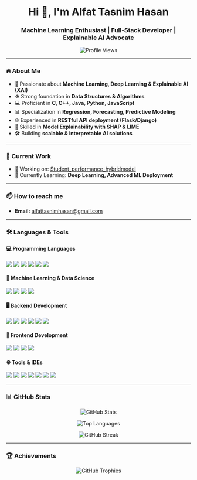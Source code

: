 <h1 align="center">Hi 👋, I'm Alfat Tasnim Hasan</h1>
<h3 align="center">Machine Learning Enthusiast | Full-Stack Developer | Explainable AI Advocate</h3>

<p align="center">
  <img src="https://komarev.com/ghpvc/?username=alfat393cse&label=Profile%20Views&color=0e75b6&style=flat" alt="Profile Views"/>
</p>

---

### 🔥 About Me
- 🚀 Passionate about **Machine Learning, Deep Learning & Explainable AI (XAI)**
- ⚙️ Strong foundation in **Data Structures & Algorithms**
- 💻 Proficient in **C, C++, Java, Python, JavaScript**
- 📊 Specialization in **Regression, Forecasting, Predictive Modeling**
- 🌐 Experienced in **RESTful API deployment (Flask/Django)**
- 🔎 Skilled in **Model Explainability with SHAP & LIME**
- 🛠️ Building **scalable & interpretable AI solutions**

---

### 📌 Current Work
- 🔭 Working on: [Student_performance_hybridmodel](https://github.com/Alfat393CSE/Student_performance_hybridmodel)  
- 🌱 Currently Learning: **Deep Learning, Advanced ML Deployment**

---

### 📫 How to reach me
- **Email:** alfattasnimhasan@gmail.com  

---

### 🛠️ Languages & Tools  

#### 💻 Programming Languages  
<p align="left">
  <img src="https://img.shields.io/badge/C-00599C?style=for-the-badge&logo=c&logoColor=white"/>
  <img src="https://img.shields.io/badge/C++-00599C?style=for-the-badge&logo=cplusplus&logoColor=white"/>
  <img src="https://img.shields.io/badge/Java-007396?style=for-the-badge&logo=java&logoColor=white"/>
  <img src="https://img.shields.io/badge/Python-3776AB?style=for-the-badge&logo=python&logoColor=white"/>
  <img src="https://img.shields.io/badge/JavaScript-F7DF1E?style=for-the-badge&logo=javascript&logoColor=black"/>
  <img src="https://img.shields.io/badge/PHP-777BB4?style=for-the-badge&logo=php&logoColor=white"/>
</p>

#### 🤖 Machine Learning & Data Science  
<p align="left">
  <img src="https://img.shields.io/badge/Scikit--Learn-F7931E?style=for-the-badge&logo=scikitlearn&logoColor=white"/>
  <img src="https://img.shields.io/badge/TensorFlow-FF6F00?style=for-the-badge&logo=tensorflow&logoColor=white"/>
  <img src="https://img.shields.io/badge/Pandas-150458?style=for-the-badge&logo=pandas&logoColor=white"/>
  <img src="https://img.shields.io/badge/Seaborn-0099CC?style=for-the-badge&logoColor=white"/>
</p>

#### 🖥️ Backend Development  
<p align="left">
  <img src="https://img.shields.io/badge/Django-092E20?style=for-the-badge&logo=django&logoColor=white"/>
  <img src="https://img.shields.io/badge/Flask-000000?style=for-the-badge&logo=flask&logoColor=white"/>
  <img src="https://img.shields.io/badge/Express.js-000000?style=for-the-badge&logo=express&logoColor=white"/>
  <img src="https://img.shields.io/badge/Node.js-43853D?style=for-the-badge&logo=node.js&logoColor=white"/>
  <img src="https://img.shields.io/badge/MongoDB-4EA94B?style=for-the-badge&logo=mongodb&logoColor=white"/>
  <img src="https://img.shields.io/badge/MySQL-4479A1?style=for-the-badge&logo=mysql&logoColor=white"/>
</p>

#### 🎨 Frontend Development  
<p align="left">
  <img src="https://img.shields.io/badge/React-20232A?style=for-the-badge&logo=react&logoColor=61DAFB"/>
  <img src="https://img.shields.io/badge/HTML5-E34F26?style=for-the-badge&logo=html5&logoColor=white"/>
  <img src="https://img.shields.io/badge/CSS3-1572B6?style=for-the-badge&logo=css3&logoColor=white"/>
  <img src="https://img.shields.io/badge/JavaScript-F7DF1E?style=for-the-badge&logo=javascript&logoColor=black"/>
</p>

#### ⚙️ Tools & IDEs  
<p align="left">
  <img src="https://img.shields.io/badge/Git-F05032?style=for-the-badge&logo=git&logoColor=white"/>
  <img src="https://img.shields.io/badge/Linux-FCC624?style=for-the-badge&logo=linux&logoColor=black"/>
  <img src="https://img.shields.io/badge/Postman-FF6C37?style=for-the-badge&logo=postman&logoColor=white"/>
  <img src="https://img.shields.io/badge/VS%20Code-0078d7?style=for-the-badge&logo=visual-studio-code&logoColor=white"/>
  <img src="https://img.shields.io/badge/PyCharm-000000?style=for-the-badge&logo=pycharm&logoColor=white"/>
  <img src="https://img.shields.io/badge/IntelliJ%20IDEA%20Community-000000?style=for-the-badge&logo=intellij-idea&logoColor=white"/>
  <img src="https://img.shields.io/badge/Code::Blocks-000000?style=for-the-badge&logo=codeblocks&logoColor=white"/>
</p>

---

### 📊 GitHub Stats
<p align="center">
  <img src="https://github-readme-stats.vercel.app/api?username=alfat393cse&show_icons=true&locale=en&theme=tokyonight" alt="GitHub Stats" />
</p>

<p align="center">
  <img src="https://github-readme-stats.vercel.app/api/top-langs?username=alfat393cse&show_icons=true&locale=en&layout=compact&theme=tokyonight" alt="Top Languages"/>
</p>

<p align="center">
  <img src="https://github-readme-streak-stats.herokuapp.com/?user=alfat393cse&theme=tokyonight" alt="GitHub Streak"/>
</p>

---

### 🏆 Achievements
<p align="center">
  <img src="https://github-profile-trophy.vercel.app/?username=alfat393cse&theme=tokyonight&no-frame=true&margin-w=15&margin-h=15" alt="GitHub Trophies"/>
</p>
